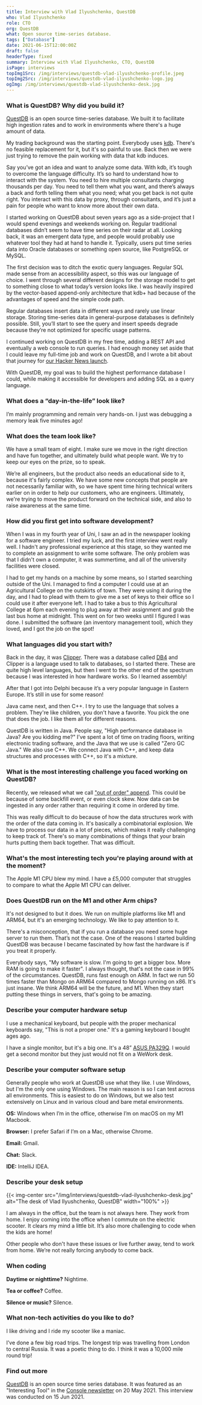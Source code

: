```yaml
---
title: Interview with Vlad Ilyushchenko, QuestDB
who: Vlad Ilyushchenko
role: CTO
org: QuestDB
what: Open source time-series database.
tags: ["Database"]
date: 2021-06-15T12:00:00Z
draft: false
headerType: fixed
summary: Interview with Vlad Ilyushchenko, CTO, QuestDB
isPage: interviews
topImg1Src: /img/interviews/questdb-vlad-ilyushchenko-profile.jpeg
topImg2Src: /img/interviews/questdb-vlad-ilyushchenko-logo.jpg
ogImg: /img/interviews/questdb-vlad-ilyushchenko-desk.jpg
---
```


### What is QuestDB? Why did you build it?

[QuestDB](https://questdb.io/) is an open source time-series database. We built
it to facilitate high ingestion rates and to work in environments where there's
a huge amount of data.

My trading background was the starting point. Everybody uses
[kdb](https://en.wikipedia.org/wiki/Kdb+). There's no feasible replacement for
it, but it's so painful to use. Back then we were just trying to remove the pain
working with data that kdb induces.

Say you’ve got an idea and want to analyze some data. With kdb, it’s tough to
overcome the language difficulty. It’s so hard to understand how to interact
with the system. You need to hire multiple consultants charging thousands per
day. You need to tell them what you want, and there’s always a back and forth
telling them what you need; what you get back is not quite right. You interact
with this data by proxy, through consultants, and it’s just a pain for people
who want to know more about their own data.

I started working on QuestDB about seven years ago as a side-project that I
would spend evenings and weekends working on. Regular traditional databases
didn’t seem to have time series on their radar at all. Looking back, it was an
emergent data type, and people would probably use whatever tool they had at hand
to handle it. Typically, users put time series data into Oracle databases or
something open source, like PostgreSQL or MySQL.

The first decision was to ditch the exotic query languages. Regular SQL made
sense from an accessibility aspect, so this was our language of choice. I went
through several different designs for the storage model to get to something
close to what today’s version looks like. I was heavily inspired by the
vector-based append-only architecture that kdb+ had because of the advantages of
speed and the simple code path.

Regular databases insert data in different ways and rarely use linear storage.
Storing time-series data in general-purpose databases is definitely possible.
Still, you’ll start to see the query and insert speeds degrade because they’re
not optimized for specific usage patterns.

I continued working on QuestDB in my free time, adding a REST API and eventually
a web console to run queries. I had enough money set aside that I could leave my
full-time job and work on QuestDB, and I wrote a bit about that journey for
[our Hacker News launch](https://news.ycombinator.com/item?id=23975807).

With QuestDB, my goal was to build the highest performance database I could,
while making it accessible for developers and adding SQL as a query language.

### What does a “day-in-the-life” look like?

I’m mainly programming and remain very hands-on. I just was debugging a memory
leak five minutes ago!

### What does the team look like?

We have a small team of eight. I make sure we move in the right direction and
have fun together, and ultimately build what people want. We try to keep our
eyes on the prize, so to speak.

We’re all engineers, but the product also needs an educational side to it,
because it's fairly complex. We have some new concepts that people are not
necessarily familiar with, so we have spent time hiring technical writers
earlier on in order to help our customers, who are engineers. Ultimately, we're
trying to move the product forward on the technical side, and also to raise
awareness at the same time.

### How did you first get into software development?

When I was in my fourth year of Uni, I saw an ad in the newspaper looking for a
software engineer. I tried my luck, and the first interview went really well. I
hadn't any professional experience at this stage, so they wanted me to complete
an assignment to write some software. The only problem was that I didn't own a
computer, it was summertime, and all of the university facilities were closed.

I had to get my hands on a machine by some means, so I started searching outside
of the Uni. I managed to find a computer I could use at an Agricultural College
on the outskirts of town. They were using it during the day, and I had to plead
with them to give me a set of keys to their office so I could use it after
everyone left. I had to take a bus to this Agricultural College at 6pm each
evening to plug away at their assignment and grab the last bus home at midnight.
This went on for two weeks until I figured I was done. I submitted the software
(an inventory management tool), which they loved, and I got the job on the spot!

### What languages did you start with?

Back in the day, it was
[Clipper](<https://en.wikipedia.org/wiki/Clipper_(programming_language)>). There
was a database called [DB4](https://en.wikipedia.org/wiki/Db4o) and Clipper is a
language used to talk to databases, so I started there. These are quite high
level languages, but then I went to the other end of the spectrum because I was
interested in how hardware works. So I learned assembly!

After that I got into Delphi because it’s a very popular language in Eastern
Europe. It’s still in use for some reason!

Java came next, and then C++. I try to use the language that solves a problem.
They're like children, you don't have a favorite. You pick the one that does the
job. I like them all for different reasons.

QuestDB is written in Java. People say, "High performance database in Java? Are
you kidding me?" I’ve spent a lot of time on trading floors, writing electronic
trading software, and the Java that we use is called "Zero GC Java." We also use
C++. We connect Java with C++, and keep data structures and processes with C++,
so it's a mixture.

### What is the most interesting challenge you faced working on QuestDB?

Recently, we released what we call
["out of order" append](https://questdb.io/docs/guides/out-of-order-commit-lag).
This could be because of some backfill event, or even clock skew. Now data can
be ingested in any order rather than requiring it come in ordered by time.

This was really difficult to do because of how the data structures work with the
order of the data coming in. It's basically a combinatorial explosion. We have
to process our data in a lot of pieces, which makes it really challenging to
keep track of. There's so many combinations of things that your brain hurts
putting them back together. That was difficult.

### What's the most interesting tech you're playing around with at the moment?

The Apple M1 CPU blew my mind. I have a £5,000 computer that struggles to
compare to what the Apple M1 CPU can deliver.

### Does QuestDB run on the M1 and other Arm chips?

It's not designed to but it does. We run on multiple platforms like M1 and
ARM64, but it's an emerging technology. We like to pay attention to it.

There's a misconception, that if you run a database you need some huge server to
run them. That’s not the case. One of the reasons I started building QuestDB was
because I became fascinated by how fast the hardware is if you treat it
properly.

Everybody says, "My software is slow. I'm going to get a bigger box. More RAM is
going to make it faster". I always thought, that's not the case in 99% of the
circumstances. QuestDB, runs fast enough on ARM. In fact we run 50 times faster
than Mongo on ARM64 compared to Mongo running on x86. It's just insane. We think
ARM64 will be the future, and M1. When they start putting these things in
servers, that's going to be amazing.

### Describe your computer hardware setup

I use a mechanical keyboard, but people with the proper mechanical keyboards
say, "This is not a proper one." It's a gaming keyboard I bought ages ago.

I have a single monitor, but it's a big one. It's a 48”
[ASUS PA329Q](https://www.asus.com/Displays-Desktops/Monitors/ProArt/ProArt-Display-PA329Q/).
I would get a second monitor but they just would not fit on a WeWork desk.

### Describe your computer software setup

Generally people who work at QuestDB use what they like. I use Windows, but I'm
the only one using Windows. The main reason is so I can test across all
environments. This is easiest to do on Windows, but we also test extensively on
Linux and in various cloud and bare metal environments.

**OS:** Windows when I’m in the office, otherwise I’m on macOS on my M1 Macbook.

**Browser:** I prefer Safari if I’m on a Mac, otherwise Chrome.

**Email:** Gmail.

**Chat:** Slack.

**IDE:** IntelliJ IDEA.

### Describe your desk setup

{{< img-center src="/img/interviews/questdb-vlad-ilyushchenko-desk.jpg" alt="The desk of Vlad Ilyushchenko, QuestDB" width="100%" >}}

I am always in the office, but the team is not always here. They work from home.
I enjoy coming into the office when I commute on the electric scooter. It clears
my mind a little bit. It’s also more challenging to code when the kids are home!

Other people who don't have these issues or live further away, tend to work from
home. We’re not really forcing anybody to come back.

### When coding

**Daytime or nighttime?** Nightime.

**Tea or coffee?** Coffee.

**Silence or music?** Silence.

### What non-tech activities do you like to do?

I like driving and I ride my scooter like a maniac.

I’ve done a few big road trips. The longest trip was travelling from London to
central Russia. It was a poetic thing to do. I think it was a 10,000 mile round
trip!

### Find out more

[QuestDB](https://questdb.io) is an open source time series database. It was
featured as an "Interesting Tool" in the
[Console newsletter](https://console.dev) on 20 May 2021. This interview was
conducted on 15 Jun 2021.
